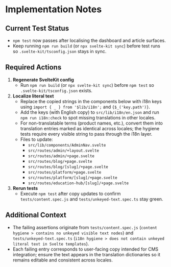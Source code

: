 # Implementation Notes

## Current Test Status
- `npm test` now passes after localising the dashboard and article surfaces.
- Keep running `npm run build` (or `npx svelte-kit sync`) before test runs so `.svelte-kit/tsconfig.json` stays in sync.

## Required Actions
1. **Regenerate SvelteKit config**
   - Run `npm run build` (or `npx svelte-kit sync`) before `npm test` so `.svelte-kit/tsconfig.json` exists.
2. **Localize literal text**
   - Replace the copied strings in the components below with i18n keys using `import { _ } from '$lib/i18n';` and `{$_('key.path')}`.
   - Add the keys (with English copy) to `src/lib/i18n/en.json` and run `npm run i18n:check` to spot missing translations in other locales.
   - For non-translatable terms (product names, etc.), convert them into translation entries marked as identical across locales; the hygiene tests require every visible string to pass through the i18n layer.
   - Files to update:
     - `src/lib/components/AdminNav.svelte`
     - `src/routes/admin/+layout.svelte`
     - `src/routes/admin/+page.svelte`
     - `src/routes/blog/+page.svelte`
     - `src/routes/blog/[slug]/+page.svelte`
     - `src/routes/platform/+page.svelte`
     - `src/routes/platform/[slug]/+page.svelte`
     - `src/routes/education-hub/[slug]/+page.svelte`
3. **Rerun tests**
   - Execute `npm test` after copy updates to confirm `tests/content.spec.js` and `tests/unkeyed-text.spec.ts` stay green.

## Additional Context
- The failing assertions originate from `tests/content.spec.js` (`content hygiene > contains no unkeyed visible text nodes`) and `tests/unkeyed-text.spec.ts` (`i18n hygiene > does not contain unkeyed literal text in Svelte templates`).
- Each failing entry corresponds to user-facing copy intended for CMS integration; ensure the text appears in the translation dictionaries so it remains editable and consistent across locales.
